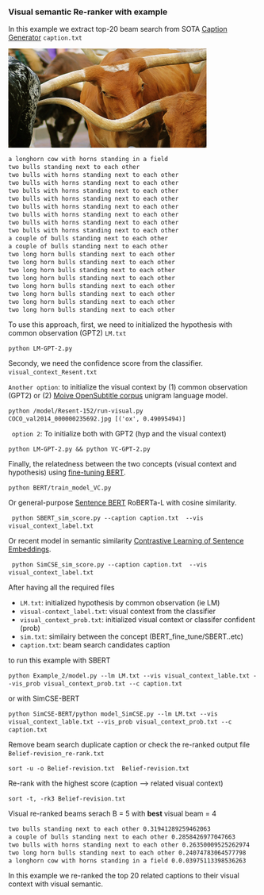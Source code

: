 
### Visual semantic Re-ranker with example 

In this example we extract top-20 beam search from SOTA [Caption Generator](https://github.com/aimagelab/meshed-memory-transformer) ``caption.txt``

<img align="center" width="400" height="200" src="COCO_val2014_000000235692.jpg">




```
a longhorn cow with horns standing in a field
two bulls standing next to each other	 
two bulls with horns standing next to each other	 
two bulls with horns standing next to each other	 
two bulls with horns standing next to each other	 
two bulls with horns standing next to each other	 
two bulls with horns standing next to each other	 
two bulls with horns standing next to each other	 
two bulls with horns standing next to each other	 
two bulls with horns standing next to each other	 
a couple of bulls standing next to each other	 
a couple of bulls standing next to each other	 
two long horn bulls standing next to each other	 
two long horn bulls standing next to each other	 
two long horn bulls standing next to each other	 
two long horn bulls standing next to each other
two long horn bulls standing next to each other	
two long horn bulls standing next to each other
two long horn bulls standing next to each other
two long horn bulls standing next to each other
```

To use this approach, first, we need to initialized the hypothesis with common observation (GPT2) ``LM.txt``

```
python LM-GPT-2.py 
``` 

Secondy, we need the confidence score from the classifier.  `visual_context_Resent.txt`

``Another option``: to initialize the visual context by (1) common observation (GPT2) or (2) [Moive  OpenSubtitle corpus](http://www.lrec-conf.org/proceedings/lrec2016/pdf/947_Paper.pdf) unigram language model. 

```
python /model/Resent-152/run-visual.py
COCO_val2014_000000235692.jpg [('ox', 0.49095494)]
``` 
`` option 2``: To initialize both with GPT2 (hyp and the visual context) 
```
python LM-GPT-2.py && python VC-GPT-2.py
```  

Finally, the relatedness between the two concepts (visual context and hypothesis) using [fine-tuning BERT](https://github.com/google-research/bert).

```
python BERT/train_model_VC.py 
```
Or general-purpose [Sentence BERT](https://github.com/UKPLab/sentence-transformers) RoBERTa-L with cosine similarity.

```
 python SBERT_sim_score.py --caption caption.txt  --vis visual_context_label.txt 
```

Or recent model in semantic similarity [Contrastive Learning of Sentence Embeddings](https://github.com/princeton-nlp/SimCSE). 

```
 python SimCSE_sim_score.py --caption caption.txt  --vis visual_context_label.txt 
``` 

After having all the required files 


- `LM.txt`: initialized hypothesis by common observation (ie LM)
- `visual-context_label.txt`: visual context from the classifier 
- `visual_context_prob.txt`: initialized visual context or classifer confident (prob)
- `sim.txt`:  similairy between the concept (BERT_fine_tune/SBERT..etc)
- `caption.txt`: beam search candidates caption 


to run this example  with SBERT

``` 
python Example_2/model.py --lm LM.txt --vis visual_context_lable.txt --vis_prob visual_context_prob.txt --c caption.txt
```
or with SimCSE-BERT

```
python SimCSE-BERT/python model_SimCSE.py --lm LM.txt --vis visual_context_lable.txt --vis_prob visual_context_prob.txt --c caption.txt
``` 

Remove beam search duplicate caption or check the re-ranked output file `` Belief-revision_re-rank.txt`` 
```
sort -u -o Belief-revision.txt  Belief-revision.txt
```
Re-rank with the highest score (caption --> related visual context)
```
sort -t, -rk3 Belief-revision.txt
```

Visual re-ranked beams serach  B = 5 with **best** visual beam = 4 
```
two bulls standing next to each other 0.31941289259462063
a couple of bulls standing next to each other 0.2858426977047663
two bulls with horns standing next to each other 0.26350009525262974
two long horn bulls standing next to each other 0.24074783064577798
a longhorn cow with horns standing in a field 0.0.03975113398536263
 ``` 
In this example  we re-ranked the top 20 related captions to their visual context with visual semantic. 


